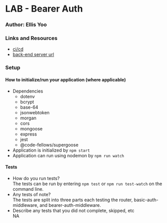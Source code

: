 # LAB - Bearer Auth


### Author: Ellis Yoo

### Links and Resources

- [ci/cd](https://github.com/yjyoo773/bearer-auth/actions)
- [back-end server url](https://ellis-bearer-auth.herokuapp.com/)

### Setup
#### How to initialize/run your application (where applicable)
- Dependencies
  - dotenv
  - bcrypt
  - base-64
  - jsonwebtoken
  - morgan
  - cors
  - mongoose
  - express
  - jest
  - @code-fellows/supergoose
- Application is initialized by `npm start`
- Application can run using nodemon by `npm run watch`


#### Tests

- How do you run tests?   
The tests can be run by entering `npm test` or `npm run test-watch` on the command line.  
- Any tests of note?  
The tests are split into three parts each testing the router, basic-auth-middleware, and bearer-auth-middleware.   
- Describe any tests that you did not complete, skipped, etc    
 NA